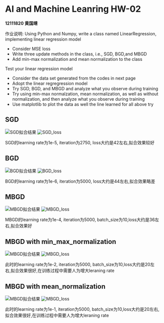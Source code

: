 # AI and Machine Leanring HW-02
**12111820 黄国靖**

作业说明: Using Python and Numpy, write a class named LinearRegression, implementing linear regression model 
- Consider MSE loss
- Write three update methods in the class, i.e., SGD, BGD,and MBGD 
- Add min-max normalization and mean normalization to the class

Test your linear regression model
- Consider the data set generated from the codes in next page
- Adopt the linear regregression model
- Try SGD, BGD, and MBGD and analyze what you observe during training
- Try using min-max normalzation, mean normalization, as well as without normalization, and then analyze what you observe during training
- Use matplotlib to plot the data as well the line learned for all above try

## SGD
![SGD拟合结果](./output/SGD.png "SGD拟合结果") 
![SGD_loss](./output/SGD_loss42.png "SGD_loss")

SGD的learning rate为1e-5, iteration为2750, loss大约是42左右,拟合效果较好

## BGD
![BGD拟合结果](./output/BGD.png "BGD拟合结果") 
![BGD_loss](./output/BGD_loss44.png "BGD_loss")

BGD的learning rate为1e-6, iteration为5000, loss大约是44左右,拟合效果略差

## MBGD
![MBGD拟合结果](./output/MBGD.png "MBGD拟合结果") 
![MBGD_loss](./output/MBGD_loss36.png "MBGD_loss")

MBGD的learning rate为1e-4, iteration为5000, batch_size为10,loss大约是36左右,拟合效果好

## MBGD with min_max_normalization
![MBGD拟合结果](./output/MBGD_min_max.png "MBGD拟合结果") 
![MBGD_loss](./output/MBGD_min_max_loss20.png "MBGD_loss")

此时的learning rate为1e-2, iteration为5000, batch_size为10,loss大约是20左右,拟合效果很好,在训练过程中需要人为增大leraning rate

## MBGD with mean_normalization
![MBGD拟合结果](./output/MBGD_mean.png "MBGD拟合结果") 
![MBGD_loss](./output/MBGD_mean_loss20.png "MBGD_loss")

此时的learning rate为1e-1, iteration为5000, batch_size为10,loss大约是20左右,拟合效果很好,在训练过程中需要人为增大leraning rate